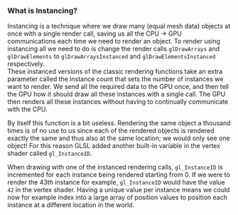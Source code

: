### What is Instancing?

Instancing is a technique where we draw many (equal mesh data) objects at once with a single render call, saving us all 
the CPU -> GPU communications each time we need to render an object. To render using instancing all we need to do is change the 
render calls `glDrawArrays` and `glDrawElements` to `glDrawArraysInstanced` and `glDrawElementsInstanced` respectively.  
These instanced versions of the classic rendering functions take an extra parameter called the instance count that sets the number of instances 
we want to render. We send all the required data to the GPU once, and then tell the GPU how it should draw all these instances with a single call. 
The GPU then renders all these instances without having to continually communicate with the CPU.

By itself this function is a bit useless. Rendering the same object a thousand times is of no use to us since each of the rendered objects is 
rendered exactly the same and thus also at the same location; we would only see one object! 
For this reason GLSL added another built-in variable in the vertex shader called `gl_InstanceID`.

When drawing with one of the instanced rendering calls, `gl_InstanceID` is incremented for each instance being rendered starting from 0. 
If we were to render the 43th instance for example, `gl_InstanceID` would have the value `42` in the vertex shader. 
Having a unique value per instance means we could now for example index into a large array of position values to position each instance at a different location in the world.
